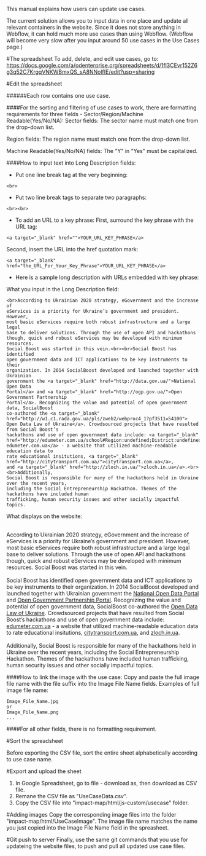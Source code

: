 This manual explains how users can update use cases.

The current solution allows you to input data in one place and update all relevant containers in the website.
Since it does not store anything in Webflow, it can hold much more use cases than using Webflow.
(Webflow will become very slow after you input around 50 use cases in the Use Cases page.)

#The spreadsheet
To add, delete, and edit use cases, go to: https://docs.google.com/a/odenterprise.org/spreadsheets/d/1fl3CEvr152Z6g3q52C7KrgqVNKWBmxQS_sA8NNolfIE/edit?usp=sharing

#Edit the spreadsheet

######Each row contains one use case.

####For the sorting and filtering of use cases to work, there are formatting requirements for three fields - Sector/Region/Machine Readable(Yes/No/NA):
Sector fields: 
The sector name must match one from the drop-down list.

Region fields: 
The region name must match one from the drop-down list.

Machine Readable(Yes/No/NA) fields: 
The "Y" in "Yes" must be capitalized.

####How to input text into Long Description fields:
- Put one line break tag at the very beginning:
```
<br>
```
- Put two line break tags to separate two paragraphs:
```
<br><br>
```
- To add an URL to a key phrase:
First, surround the key phrase with the URL tag:
```
<a target="_blank" href="">YOUR_URL_KEY_PHRASE</a>
```
Second, insert the URL into the href quotation mark:
```
<a target="_blank" href="the_URL_For_Your_Key_Phrase">YOUR_URL_KEY_PHRASE</a>
```
- Here is a sample long description with URLs embedded with key phrase:

What you input in the Long Description field:
```
<br>According to Ukrainian 2020 strategy, eGovernment and the increase of
eServices is a priority for Ukraine’s government and president. However,
most basic eServices require both robust infrastructure and a large legal
base to deliver solutions. Through the use of open API and hackathons
though, quick and robust eServices may be developed with minimum resources.
Social Boost was started in this vein.<br><br>Social Boost has identified
open government data and ICT applications to be key instruments to their
organization. In 2014 SocialBoost developed and launched together with Ukrainian
government the <a target="_blank" href="http://data.gov.ua/">National Open Data
Portal</a> and <a target="_blank" href="http://ogp.gov.ua/">Open Government Partnership
Portal</a>. Recognizing the value and potential of open government data, SocialBoost
co-authored the <a target="_blank" href="http://w1.c1.rada.gov.ua/pls/zweb2/webproc4_1?pf3511=54100">
Open Data Law of Ukraine</a>. Crowdsourced projects that have resulted from Social Boost’s
hackathons and use of open government data include: <a target="_blank"
href="http://edumeter.com.ua/school#Region:undefined;District:undefined;City:undefined;Search:;Bags:">
edumeter.com.ua</a> - a website that utilized machine-readable education data to 
rate educational insitutions, <a target="_blank" href="http://citytransport.com.ua/">citytransport.com.ua</a>,
and <a target="_blank" href="http://zloch.in.ua/">zloch.in.ua</a>.<br><br>Additionally,
Social Boost is responsible for many of the hackathons held in Ukraine over the recent years,
including the Social Entrepreneurship Hackathon. Themes of the hackathons have included human
trafficking, human security issues and other socially impactful topics. 
```
What displays on the website:

<br>According to Ukrainian 2020 strategy, eGovernment and the increase of eServices is a priority for Ukraine’s government and president. However, most basic eServices require both robust infrastructure and a large legal base to deliver solutions. Through the use of open API and hackathons though, quick and robust eServices may be developed with minimum resources. Social Boost was started in this vein.<br><br>Social Boost has identified open government data and ICT applications to be key instruments to their organization. In 2014 SocialBoost developed and launched together with Ukrainian government the <a target="_blank" href="http://data.gov.ua/">National Open Data Portal</a> and <a target="_blank" href="http://ogp.gov.ua/">Open Government Partnership Portal</a>. Recognizing the value and potential of open government data, SocialBoost co-authored the <a target="_blank" href="http://w1.c1.rada.gov.ua/pls/zweb2/webproc4_1?pf3511=54100">Open Data Law of Ukraine</a>. Crowdsourced projects that have resulted from Social Boost’s hackathons and use of open government data include: <a target="_blank" href="http://edumeter.com.ua/school#Region:undefined;District:undefined;City:undefined;Search:;Bags:">edumeter.com.ua</a> - a website that utilized machine-readable education data to rate educational insitutions, <a target="_blank" href="http://citytransport.com.ua/">citytransport.com.ua</a>, and <a target="_blank" href="http://zloch.in.ua/">zloch.in.ua</a>.<br><br>Additionally, Social Boost is responsible for many of the hackathons held in Ukraine over the recent years, including the Social Entrepreneurship Hackathon. Themes of the hackathons have included human trafficking, human security issues and other socially impactful topics.

####How to link the image with the use case:
Copy and paste the full image file name with the file suffix into the Image File Name fields.
Examples of full image file name:
```
Image_File_Name.jpg
or
Image_File_Name.png
...
```

####For all other fields, there is no formatting requirement.

#Sort the spreadsheet

Before exporting the CSV file, sort the entire sheet alphabetically according to use case name.

#Export and upload the sheet
1. In Google Spreadsheet, go to file - download as, then download as CSV file. 
2. Remane the CSV file as "UseCaseData.csv".
3. Copy the CSV file into "impact-map/html/js-custom/usecase" folder.

#Adding images
Copy the corresponding image files into the folder "impact-map/html/UseCaseImage". The image file name matches the name you just copied into the Image File Name field in the spreasheet.

#Git push to server
Finally, use the same git commands that you use for updateing the website files, to push and pull all updated use case files.
